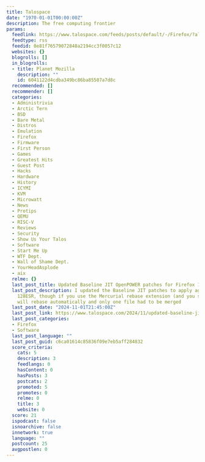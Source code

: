 ```yaml
---
title: Talospace
date: "1970-01-01T00:00:00Z"
description: The free computing frontier
params:
  feedlink: https://www.talospace.com/feeds/posts/default/-/Firefox/?alt=rss
  feedtype: rss
  feedid: 0e81f76579072848a2194cc3f0057c12
  websites: {}
  blogrolls: []
  in_blogrolls:
  - title: Planet Mozilla
    description: ""
    id: 6041122d4cdba349bc86ba85507a7d8c
  recommended: []
  recommender: []
  categories:
  - Administrivia
  - Arctic Tern
  - BSD
  - Bare Metal
  - Distros
  - Emulation
  - Firefox
  - Firmware
  - First Person
  - Games
  - Greatest Hits
  - Guest Post
  - Hacks
  - Hardware
  - History
  - ICYMI
  - KVM
  - Microwatt
  - News
  - Protips
  - QEMU
  - RISC-V
  - Reviews
  - Security
  - Show Us Your Talos
  - Software
  - Start Me Up
  - WTF Dept.
  - Wall of Shame Dept.
  - YourHeadAsplode
  - aix
  relme: {}
  last_post_title: Updated Baseline JIT OpenPOWER patches for Firefox 128ESR
  last_post_description: I updated the Baseline JIT patches to apply against Firefox
    128ESR, though if you use the Mercurial rebase extension (and you should), it
    will rebase automatically and only one file had to be merged
  last_post_date: "2024-11-01T21:45:00Z"
  last_post_link: https://www.talospace.com/2024/11/updated-baseline-jit-openpower-patches.html
  last_post_categories:
  - Firefox
  - Software
  last_post_language: ""
  last_post_guid: c6ca01614c85836f09e7eb5aff284832
  score_criteria:
    cats: 5
    description: 3
    feedlangs: 0
    hasContent: 0
    hasPosts: 3
    postcats: 2
    promoted: 5
    promotes: 0
    relme: 0
    title: 3
    website: 0
  score: 21
  ispodcast: false
  isnoarchive: false
  innetwork: true
  language: ""
  postcount: 25
  avgpostlen: 0
---
```

